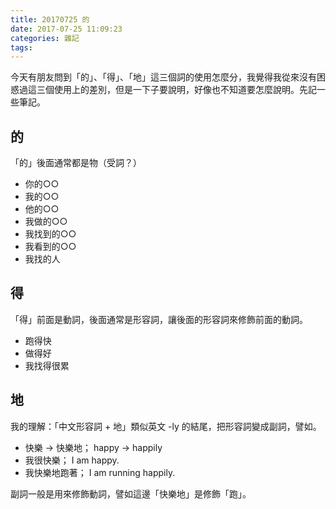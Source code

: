 ```yaml
---
title: 20170725 的
date: 2017-07-25 11:09:23
categories: 雜記
tags:
---
```


今天有朋友問到「的」、「得」、「地」這三個詞的使用怎麼分，我覺得我從來沒有困惑過這三個使用上的差別，但是一下子要說明，好像也不知道要怎麼說明。先記一些筆記。

## 的

「的」後面通常都是物（受詞？）

- 你的○○
- 我的○○
- 他的○○
- 我做的○○
- 我找到的○○
- 我看到的○○
- 我找的人


## 得

「得」前面是動詞，後面通常是形容詞，讓後面的形容詞來修飾前面的動詞。

- 跑得快
- 做得好
- 我找得很累


## 地

我的理解：「中文形容詞 + 地」類似英文 -ly 的結尾，把形容詞變成副詞，譬如。

- 快樂 -> 快樂地； happy -> happily
- 我很快樂； I am happy.
- 我快樂地跑著； I am running happily.

副詞一般是用來修飾動詞，譬如這邊「快樂地」是修飾「跑」。
